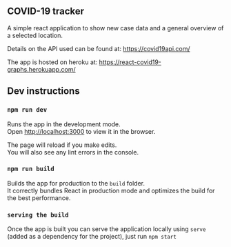 ## COVID-19 tracker

A simple react application to show new case data and a general overview of a selected location.

Details on the API used can be found at: https://covid19api.com/

The app is hosted on heroku at: https://react-covid19-graphs.herokuapp.com/

## Dev instructions

### `npm run dev`

Runs the app in the development mode.<br />
Open [http://localhost:3000](http://localhost:3000) to view it in the browser.

The page will reload if you make edits.<br />
You will also see any lint errors in the console.

### `npm run build`

Builds the app for production to the `build` folder.<br />
It correctly bundles React in production mode and optimizes the build for the best performance.

### `serving the build`

Once the app is built you can serve the application locally using `serve` (added as a dependency for the project), just run `npm start`
